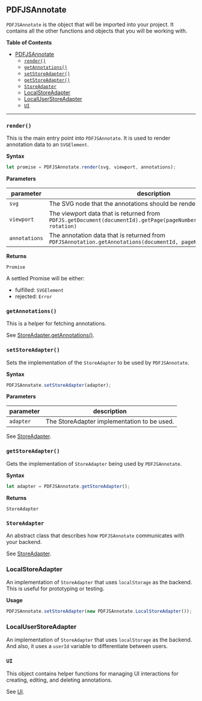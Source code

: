 ## PDFJSAnnotate

`PDFJSAnnotate` is the object that will be imported into your project. It contains all the other functions and objects that you will be working with.

**Table of Contents**

- [PDFJSAnnotate](#pdfjsannotate)
  - [`render()`](#render)
  - [`getAnnotations()`](#getannotations)
  - [`setStoreAdapter()`](#setstoreadapter)
  - [`getStoreAdapter()`](#getstoreadapter)
  - [`StoreAdapter`](#storeadapter)
  - [LocalStoreAdapter](#localstoreadapter)
  - [LocalUserStoreAdapter](#localuserstoreadapter)
  - [`UI`](#ui)

---

### `render()`

This is the main entry point into `PDFJSAnnotate`. It is used to render annotation data to an `SVGElement`.

**Syntax**

```js
let promise = PDFJSAnnotate.render(svg, viewport, annotations);
```

**Parameters**

| parameter     | description                                                                                                              |
| ------------- | ------------------------------------------------------------------------------------------------------------------------ |
| `svg`         | The SVG node that the annotations should be rendered to                                                                  |
| `viewport`    | The viewport data that is returned from `PDFJS.getDocument(documentId).getPage(pageNumber).getViewPort(scale, rotation)` |
| `annotations` | The annotation data that is returned from `PDFJSAnnotation.getAnnotations(documentId, pageNumber)`                       |

**Returns**

`Promise`

A settled Promise will be either:

- fulfilled: `SVGElement`
- rejected: `Error`

### `getAnnotations()`

This is a helper for fetching annotations.

See [StoreAdapter.getAnnotations()](https://github.com/Submitty/pdf-annotate.js/blob/master/docs/api/StoreAdapter.md#getannotations).

### `setStoreAdapter()`

Sets the implementation of the `StoreAdapter` to be used by `PDFJSAnnotate`.

**Syntax**

```js
PDFJSAnnotate.setStoreAdapter(adapter);
```

**Parameters**

| parameter | description                                 |
| --------- | ------------------------------------------- |
| `adapter` | The StoreAdapter implementation to be used. |

See [StoreAdapter](https://github.com/Submitty/pdf-annotate.js/blob/master/docs/api/StoreAdapter.md).

### `getStoreAdapter()`

Gets the implementation of `StoreAdapter` being used by `PDFJSAnnotate`.

**Syntax**

```js
let adapter = PDFJSAnnotate.getStoreAdapter();
```

**Returns**

`StoreAdapter`

### `StoreAdapter`

An abstract class that describes how `PDFJSAnnotate` communicates with your backend.

See [StoreAdapter](https://github.com/Submitty/pdf-annotate.js/blob/master/docs/api/StoreAdapter.md).

### LocalStoreAdapter

An implementation of `StoreAdapter` that uses `localStorage` as the backend. This is useful for prototyping or testing.

**Usage**

```js
PDFJSAnnotate.setStoreAdapter(new PDFJSAnnotate.LocalStoreAdapter());
```

### LocalUserStoreAdapter

An implementation of `StoreAdapter` that uses `localStorage` as the backend. And also, it uses a `userId` variable to differentiate between users.

### `UI`

This object contains helper functions for managing UI interactions for creating, editing, and deleting annotations.

See [UI](https://github.com/Submitty/pdf-annotate.js/blob/master/docs/api/UI.md).
